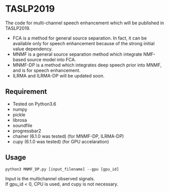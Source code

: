 # TASLP2019
The code for multi-channel speech enhancement which will be published in TASLP2019.
  - FCA is a method for general source separation. In fact, it can be available only for speech enhancement because of the strong initial value dependency.
  - MNMF is a general source separation method which integrate NMF-based source model into FCA.
  - MNMF-DP is a method which integrates deep speech prior into MNMF, and is for speech enhancement.
  - ILRMA and ILRMA-DP will be updated soon.

## Requirement
* Tested on Python3.6
* numpy
* pickle
* librosa
* soundfile
* progressbar2
* chainer (6.1.0 was tested) (for MNMF-DP, ILRMA-DP)
* cupy (6.1.0 was tested) (for GPU accelaration)

## Usage
```
python3 MNMF_DP.py [input_filename] --gpu [gpu_id]
```
Input is the multichannel observed signals.  
If gpu_id < 0, CPU is used, and cupy is not necessary.


<!-- ## Citation
If you use my code in a research project, please cite the following paper:

Kouhei Sekiguchi, Aditya Arie Nugraha, Yoshiaki Bando, Kazuyoshi Yoshii:  
[Fast Multichannel Source Separation Based on Jointly Diagonalizable Spatial Covariance Matrices](https://arxiv.org/abs/1903.03237),  
arXiv preprint arXiv:1903.03237, 2019 -->
